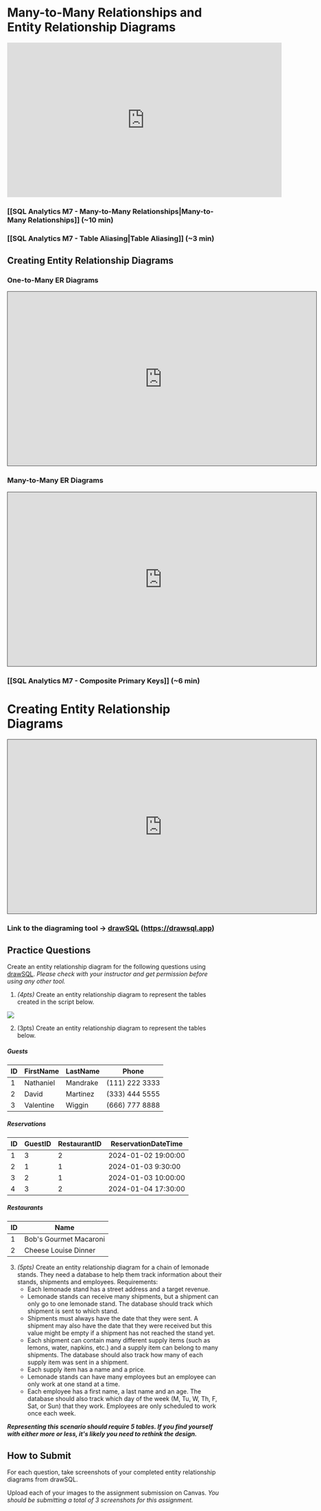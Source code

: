 # Many-to-Many Relationships and Entity Relationship Diagrams

<iframe src="https://share.descript.com/embed/4atZ5UxCvkD" width="640" height="360" frameborder="0" allowfullscreen></iframe>

### [[SQL Analytics M7 - Many-to-Many Relationships|Many-to-Many Relationships]] (~10 min)

### [[SQL Analytics M7 - Table Aliasing|Table Aliasing]] (~3 min)

## Creating Entity Relationship Diagrams

### One-to-Many ER Diagrams 

<iframe src="https://egator.hosted.panopto.com/Panopto/Pages/Embed.aspx?id=d43d459b-9a76-48bf-bb0d-b11c015d3d30&autoplay=false&offerviewer=true&showtitle=true&showbrand=true&captions=false&interactivity=all" height="405" width="720" style="border: 1px solid #464646;" allowfullscreen allow="autoplay" aria-label="Panopto Embedded Video Player"></iframe>

### Many-to-Many ER Diagrams

<iframe src="https://egator.hosted.panopto.com/Panopto/Pages/Embed.aspx?id=b488333a-81d2-4859-9854-b11c015d3061&autoplay=false&offerviewer=true&showtitle=true&showbrand=true&captions=false&interactivity=all" height="405" width="720" style="border: 1px solid #464646;" allowfullscreen allow="autoplay" aria-label="Panopto Embedded Video Player"></iframe>

### [[SQL Analytics M7 - Composite Primary Keys]] (~6 min)


# Creating Entity Relationship Diagrams

<iframe src="https://egator.hosted.panopto.com/Panopto/Pages/Embed.aspx?id=99ed404e-6872-496d-95da-b11c015d3030&autoplay=false&offerviewer=true&showtitle=true&showbrand=true&captions=false&interactivity=all" height="405" width="720" style="border: 1px solid #464646;" allowfullscreen allow="autoplay" aria-label="Panopto Embedded Video Player"></iframe>

### Link to the diagraming tool -> <a href="https://drawsql.app" target="_blank">drawSQL</a> (https://drawsql.app)


## Practice Questions

Create an entity relationship diagram for the following questions using [drawSQL](https://drawsql.app/). *Please check with your instructor and get permission before using any other tool.*

1. *(4pts)* Create an entity relationship diagram to represent the tables created in the script below.

<img src="https://raw.githubusercontent.com/kellerflint/Class-Intro-SQL/hugo/content/SQL-Files/Images/book_store_script_img.png">

2. (3pts) Create an entity relationship diagram to represent the tables below.

##### Guests

| ID  | FirstName | LastName | Phone          |
| --- | --------- | -------- | -------------- |
| 1   | Nathaniel | Mandrake | (111) 222 3333 |
| 2   | David     | Martinez | (333) 444 5555 |
| 3   | Valentine | Wiggin   | (666) 777 8888 |

##### Reservations

| ID  | GuestID | RestaurantID | ReservationDateTime |
| --- | ------- | ------------ | ------------------- |
| 1   | 3       | 2            | 2024-01-02 19:00:00 |
| 2   | 1       | 1            | 2024-01-03 9:30:00  |
| 3   | 2       | 1            | 2024-01-03 10:00:00 |
| 4   | 3       | 2            | 2024-01-04 17:30:00 |

##### Restaurants

| ID | Name                   |
|----|------------------------|
| 1  | Bob's Gourmet Macaroni |
| 2  | Cheese Louise Dinner   |

3. *(5pts)* Create an entity relationship diagram for a chain of lemonade stands. They need a database to help them track information about their stands, shipments and employees. Requirements:
	- Each lemonade stand has a street address and a target revenue.
	- Lemonade stands can receive many shipments, but a shipment can only go to one lemonade stand. The database should track which shipment is sent to which stand.
	- Shipments must always have the date that they were sent. A shipment may also have the date that they were received but this value might be empty if a shipment has not reached the stand yet.
	- Each shipment can contain many different supply items (such as lemons, water, napkins, etc.) and a supply item can belong to many shipments. The database should also track how many of each supply item was sent in a shipment.
	- Each supply item has a name and a price.
	- Lemonade stands can have many employees but an employee can only work at one stand at a time.
	- Each employee has a first name, a last name and an age. The database should also track which day of the week (M, Tu, W, Th, F, Sat, or Sun) that they work. Employees are only scheduled to work once each week.

***Representing this scenario should require 5 tables. If you find yourself with either more or less, it's likely you need to rethink the design.***

## How to Submit

For each question, take screenshots of your completed entity relationship diagrams from drawSQL.

Upload each of your images to the assignment submission on Canvas. *You should be submitting a total of 3 screenshots for this assignment.*
